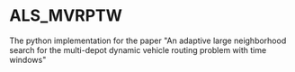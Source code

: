 # ALS_MVRPTW
The python implementation for the paper "An adaptive large neighborhood search for the multi-depot dynamic vehicle routing problem with time windows"
